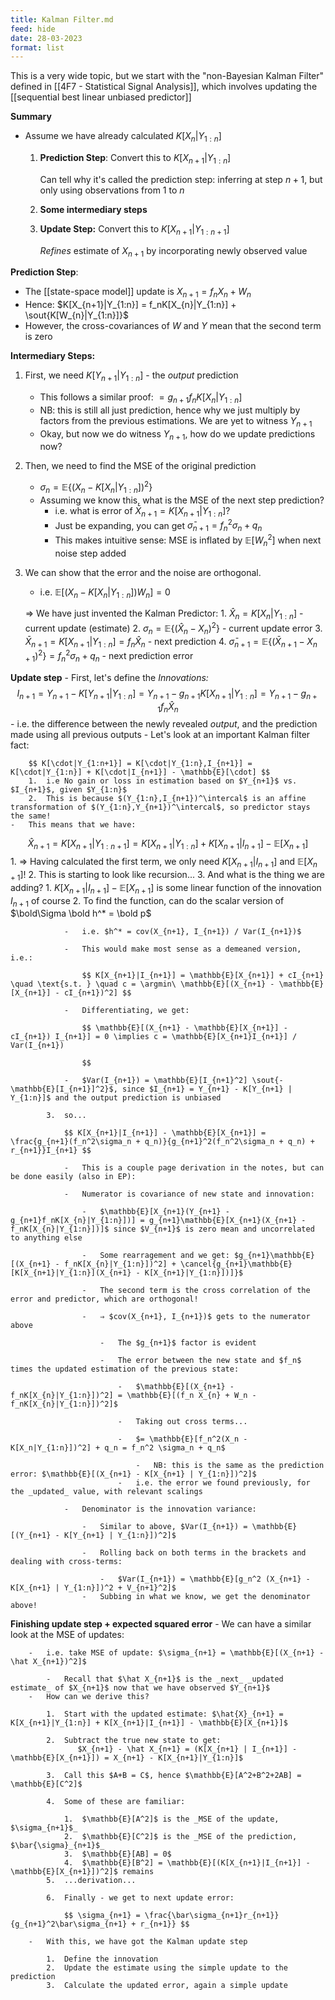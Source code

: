 ```yaml
---
title: Kalman Filter.md
feed: hide
date: 28-03-2023
format: list
---
```



This is a very wide topic, but we start with the "non-Bayesian Kalman Filter" defined in [[4F7 - Statistical Signal Analysis]], which involves updating the [[sequential best linear unbiased predictor]]

**Summary**
-   Assume we have already calculated $K[X_n|Y_{1:n}]$
    1.  **Prediction Step**: Convert this to $K[X_{n+1}|Y_{1:n}]$
        
        Can tell why it's called the prediction step: inferring at step $n+1$, but only using observations from $1$ to $n$
	
    2. **Some intermediary steps** 
        
    3.  **Update Step:** Convert this to $K[X_{n+1}|Y_{1:n+1}]$
        
        _Refines_ estimate of $X_{n+1}$ by incorporating newly observed value


**Prediction Step**:
-   The [[state-space model]] update is $X_{n+1} = f_nX_n+W_n$
-   Hence: $K[X_{n+1}|Y_{1:n}] = f_nK[X_{n}|Y_{1:n}] + \sout{K[W_{n}|Y_{1:n}]}$
-   However, the cross-covariances of $W$ and $Y$ mean that the second term is zero


**Intermediary Steps:**
1.  First, we need $K[Y_{n+1}|Y_{1:n}]$ - the _output_ prediction
    -   This follows a similar proof: $= g_{n+1} f_n K[X_{n}|Y_{1:n}]$
    -   NB: this is still all just prediction, hence why we just multiply by factors from the previous estimations. We are yet to witness $Y_{n+1}$
    -   Okay, but now we do witness $Y_{n+1}$, how do we update predictions now?
        
2.  Then, we need to find the MSE of the original prediction
    -   $\sigma_n = \mathbb{E}\{ (X_n - K[X_n|Y_{1:n}])^2 \}$
    -   Assuming we know this, what is the MSE of the next step prediction?
        -   i.e. what is error of $\bar X_{n+1} = K[X_{n+1}|Y_{1:n}]$?
        -   Just be expanding, you can get $\bar \sigma_{n+1} = f_n^2\sigma_n + q_n$
        -   This makes intuitive sense: MSE is inflated by $\mathbb{E}[W_n^2]$ when next noise step added

3.  We can show that the error and the noise are orthogonal.
    -   i.e. $\mathbb{E}[(X_n-K[X_n|Y_{1:n}])W_n] = 0$

	⇒ We have just invented the Kalman Predictor:
		1.  $\hat X_n = K[X_n|Y_{1:n}]$ - current update (estimate)
		2.  $\sigma_n = \mathbb{E}\{(\hat X_n - X_n)^2\}$ - current update error
		3.  $\bar{X}_{n+1} = K[{X}_{n+1}|Y_{1:n}] = f_n\hat X_n$ - next prediction
		4.  $\bar\sigma_{n+1} = \mathbb{E}\{(\bar X_{n+1} - X_{n+1})^2\} = f_n^2\sigma_n + q_n$ - next prediction error


**Update step**
    -   First, let's define the _Innovations:_
        $$ I_{n+1} = Y_{n+1} - K[Y_{n+1} | Y_{1:n}] = Y_{n+1} - g_{n+1}K[X_{n+1}|Y_{1:n}] = Y_{n+1} - g_{n+1}f_n\hat X_n $$
        -   i.e. the difference between the newly revealed _output_, and the prediction made using all previous outputs
    -   Let's look at an important Kalman filter fact:
        
        $$ K[\cdot|Y_{1:n+1}] = K[\cdot|Y_{1:n},I_{n+1}] = K[\cdot|Y_{1:n}] + K[\cdot|I_{n+1}] - \mathbb{E}[\cdot] $$
        1.  i.e No gain or loss in estimation based on $Y_{n+1}$ vs. $I_{n+1}$, given $Y_{1:n}$
        2.  This is because $(Y_{1:n},I_{n+1})^\intercal$ is an affine transformation of $(Y_{1:n},Y_{n+1})^\intercal$, so predictor stays the same!
    -   This means that we have:
  $$ \hat{X}_{n+1} = K[X_{n+1}|Y_{1:n+1}] = K[X_{n+1}|Y_{1:n}] + K[X_{n+1}|I_{n+1}] - \mathbb{E}[X_{n+1}] $$
        1.  ⇒ Having calculated the first term, we only need $K[X_{n+1}|I_{n+1}]$ and $\mathbb{E}[X_{n+1}]$!
        2.  This is starting to look like recursion...
        3.  And what is the thing we are adding?
            1.  $K[X_{n+1}|I_{n+1}] - \mathbb{E}[X_{n+1}]$ is some linear function of the innovation $I_{n+1}$ of course
            2.  To find the function, can do the scalar version of $\bold\Sigma \bold h^* = \bold p$
                
                -   i.e. $h^* = cov(X_{n+1}, I_{n+1}) / Var(I_{n+1})$
                    
                -   This would make most sense as a demeaned version, i.e.:
                    
                    $$ K[X_{n+1}|I_{n+1}] = \mathbb{E}[X_{n+1}] + cI_{n+1} \quad \text{s.t. } \quad c = \argmin\ \mathbb{E}[(X_{n+1} - \mathbb{E}[X_{n+1}] - cI_{n+1})^2] $$
                    
                -   Differentiating, we get:
                    
                    $$ \mathbb{E}[(X_{n+1} - \mathbb{E}[X_{n+1}] - cI_{n+1}) I_{n+1}] = 0 \implies c = \mathbb{E}[X_{n+1}I_{n+1}] / Var(I_{n+1})
                    
                    $$
                    
                -   $Var(I_{n+1}) = \mathbb{E}[I_{n+1}^2] \sout{- \mathbb{E}[I_{n+1}]^2}$, since $I_{n+1} = Y_{n+1} - K[Y_{n+1} | Y_{1:n}]$ and the output prediction is unbiased
                    
            3.  so...
                
                $$ K[X_{n+1}|I_{n+1}] - \mathbb{E}[X_{n+1}] = \frac{g_{n+1}(f_n^2\sigma_n + q_n)}{g_{n+1}^2(f_n^2\sigma_n + q_n) + r_{n+1}}I_{n+1} $$
                
                -   This is a couple page derivation in the notes, but can be done easily (also in EP):
                    
                -   Numerator is covariance of new state and innovation:
                    
                    -   $\mathbb{E}[X_{n+1}(Y_{n+1} - g_{n+1}f_nK[X_{n}|Y_{1:n}])] = g_{n+1}\mathbb{E}[X_{n+1}(X_{n+1} - f_nK[X_{n}|Y_{1:n}])]$ since $V_{n+1}$ is zero mean and uncorrelated to anything else
                        
                    -   Some rearragement and we get: $g_{n+1}\mathbb{E}[(X_{n+1} - f_nK[X_{n}|Y_{1:n}])^2] + \cancel{g_{n+1}\mathbb{E}[K[X_{n+1}|Y_{1:n}](X_{n+1} - K[X_{n+1}|Y_{1:n}])]}$
                        
                    -   The second term is the cross correlation of the error and predictor, which are orthogonal!
                        
                    -   ⇒ $cov(X_{n+1}, I_{n+1})$ gets to the numerator above
                        
                        -   The $g_{n+1}$ factor is evident
                            
                        -   The error between the new state and $f_n$ times the updated estimation of the previous state:
                            
                            -   $\mathbb{E}[(X_{n+1} - f_nK[X_{n}|Y_{1:n}])^2] = \mathbb{E}[(f_n X_{n} + W_n - f_nK[X_{n}|Y_{1:n}])^2]$
                                
                            -   Taking out cross terms...
                                
                            -   $= \mathbb{E}[f_n^2(X_n - K[X_n|Y_{1:n}])^2] + q_n = f_n^2 \sigma_n + q_n$
                                
                                -   NB: this is the same as the prediction error: $\mathbb{E}[(X_{n+1} - K[X_{n+1} | Y_{1:n}])^2]$
                            -   i.e. the error we found previously, for the _updated_ value, with relevant scalings
                                
                -   Denominator is the innovation variance:
                    
                    -   Similar to above, $Var(I_{n+1}) = \mathbb{E}[(Y_{n+1} - K[Y_{n+1} | Y_{1:n}])^2]$
                        
                    -   Rolling back on both terms in the brackets and dealing with cross-terms:
                        
                        -   $Var(I_{n+1}) = \mathbb{E}[g_n^2 (X_{n+1} - K[X_{n+1} | Y_{1:n}])^2 + V_{n+1}^2]$
                    -   Subbing in what we know, we get the denominator above!


**Finishing update step + expected squared error**
    -   We can have a similar look at the MSE of updates:
        
        -   i.e. take MSE of update: $\sigma_{n+1} = \mathbb{E}[(X_{n+1} - \hat X_{n+1})^2]$
            
            -   Recall that $\hat X_{n+1}$ is the _next_ _updated estimate_ of $X_{n+1}$ now that we have observed $Y_{n+1}$
        -   How can we derive this?
            
            1.  Start with the updated estimate: $\hat{X}_{n+1} = K[X_{n+1}|Y_{1:n}] + K[X_{n+1}|I_{n+1}] - \mathbb{E}[X_{n+1}]$
                
            2.  Subtract the true new state to get:
	               $X_{n+1} - \hat X_{n+1} = (K[X_{n+1} | I_{n+1}] - \mathbb{E}[X_{n+1}]) = X_{n+1} - K[X_{n+1}|Y_{1:n}]$
	               
            3.  Call this $A+B = C$, hence $\mathbb{E}[A^2+B^2+2AB] = \mathbb{E}[C^2]$
                
            4.  Some of these are familiar:
                
                1.  $\mathbb{E}[A^2]$ is the _MSE of the update, $\sigma_{n+1}$_
                2.  $\mathbb{E}[C^2]$ is the _MSE of the prediction, $\bar{\sigma}_{n+1}$_
                3.  $\mathbb{E}[AB] = 0$
                4.  $\mathbb{E}[B^2] = \mathbb{E}[(K[X_{n+1}|I_{n+1}] - \mathbb{E}[X_{n+1}])^2]$ remains
            5.  ...derivation...
                
            6.  Finally - we get to next update error:
                
                $$ \sigma_{n+1} = \frac{\bar\sigma_{n+1}r_{n+1}}{g_{n+1}^2\bar\sigma_{n+1} + r_{n+1}} $$
                
        -   With this, we have got the Kalman update step
            
            1.  Define the innovation
            2.  Update the estimate using the simple update to the prediction
            3.  Calculate the updated error, again a simple update